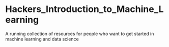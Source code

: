 # Hackers_Introduction_to_Machine_Learning
A running collection of resources for people who want to get started in machine learning and data science
